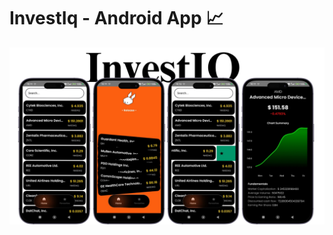 # InvestIq - Android App 📈

![App Screenshot](https://github.com/shalenMathew/InvestIq-AndroidApp/blob/master/images/banner.png)
